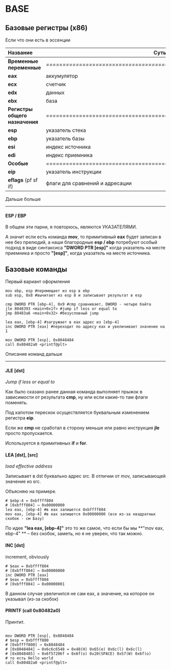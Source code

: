 # BASE





## Базовые регистры (x86)

Если что они есть в эссенции

| Название                       | Суть                                                         |
| :----------------------------- | ------------------------------------------------------------ |
| **Временные переменные**       | *=====================================================================* |
| **eax**                        | аккумулятор                                                  |
| **ecx**                        | счетчик                                                      |
| **edx**                        | данных                                                       |
| **ebx**                        | база                                                         |
| **Регистры общего назначения** | *=====================================================================* |
| **esp**                        | указатель стека                                              |
| **ebp**                        | указатель базы                                               |
| **esi**                        | индекс источника                                             |
| **edi**                        | индекс приемника                                             |
| **Особые**                     | *=====================================================================* |
| **eip**                        | указатель инструкции                                         |
| **eflags** (pf sf if)          | флаги для сравнений и адресации                              |

Дальше больше

---

#### ESP / EBP

В общем эти парни, я повторюсь, являются УКАЗАТЕЛЯМИ.

А значит если есть команда **mov**, то примитивный **eax** будет записан в нее без прелюдий, а наши благородные **esp / ebp** потребуют особый подход в виде синтаксиса **"DWORD PTR [esp]"** когда указатель на месте приемника и просто **"[esp]"**, когда указатель на месте источника.







## Базовые команды

Первый вариант оформления

```assembly
mov ebp, esp #перемещает из esp в ebp
sub esp, 0x8 #вычитает из esp 8 и записывает результат в esp

cmp DWORD PTR [ebp-4], 0x9 #cmp сравнивает, DWORD - четыре байта
jle 8048393 <main+0x1f> #jump if less or equal to
jmp 80483a6 <main+0x32> #безусловный jump

lea eax, [ebp-4] #загружает в eax адрес из [ebp-4]
inc DWORD PTR [eax] #переходит по адресу eax и увеличивает значение на 1

mov DWORD PTR [esp], 0x8048484
call 0x80482a0 <printf@plt>
```



Описание команд дальше

----

#### JLE [dst]

*Jump if less or equal to*

Как было сказано ранее данная команда выполняет прыжок в зависимости от результата **cmp**, ну или если какие-то там флаги поменять.

Под капотом перескок осуществляется буквальным изменением регистра **eip**. 

Если же **cmp** не сработал в сторону меньше или равно инструкция **jle** просто пропускается.

Используется в примитивных **if** и **for**.



#### LEA [dst], [src]

*load effective address*

Записывает в dst буквально адрес src. В отличии от mov, записывающей значение из src. 

Объясняю на примере. 

```assembly
# $ebp-4 = 0xbffff804
# [0xbfff804] → 0x00000000
lea eax, [ebp-4] #в eax запишется 0xbffff804
mov eax, [ebp-4] #в eax запишется 0x00000000 (все из-за квадратных скобок - см Базу)
```

По идее **"lea eax, [ebp-4]"** это то же самое, что если бы мы **"mov eax, ebp-4" ** – без скобок, заметь, но я не уверен, что так можно.



#### INC [dst]

increment, obviously

```assembly
# $eax = 0xbffff804
# [0xbfff804] → 0x00000000
inc DWORD PTR [eax]
# $eax = 0xbffff804
# [0xbfff804] → 0x00000001
```

В данном случае увеличился не сам eax, а значение, на которое он указывал (из-за скобок)



#### PRINTF (call 0x80482a0)

Принтит. 

```assembly

mov DWORD PTR [esp], 0x8048484
# $esp = 0xbffff800
# [0xbffff800] → 0x8048484
# [0x8048484] → 0x6c6c6548 = 0x48(H) 0x65(e) 0x6c(l) 0x6c(l)
# [0x8048485] → 0x6f57206f = 0x6f(o) 0x20(SPACE) 0x57(W) 0x6f(o)
# то есть Hello world
call 0x80482a0 <printf@plt>
```

